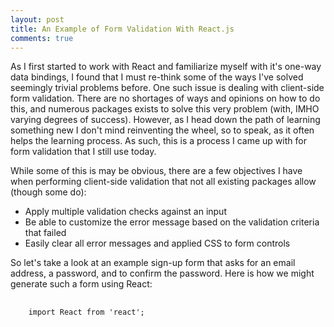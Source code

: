 ```yaml
---
layout: post
title: An Example of Form Validation With React.js
comments: true
---
```


As I first started to work with React and familiarize myself with it's one-way data bindings, I found
that I must re-think some of the ways I've solved seemingly trivial problems before. One such issue
is dealing with client-side form validation. There are no shortages of ways and opinions on how to do this,
and numerous packages exists to solve this very problem (with, IMHO varying degrees of success). However,
as I head down the path of learning something new I don't mind reinventing the wheel, so to speak, as
it often helps the learning process. As such, this is a process I came up with for form validation
that I still use today.

While some of this is may be obvious, there are a few objectives I have when performing client-side validation
that not all existing packages allow (though some do):
* Apply multiple validation checks against an input
* Be able to customize the error message based on the validation criteria that failed
* Easily clear all error messages and applied CSS to form controls

So let's take a look at an example sign-up form that asks for an email address, a password, and to
confirm the password. Here is how we might generate such a form using React:

<pre class="prettyprint">
  <code class="language-javascript">
    import React from 'react';
  </code>
</pre>


